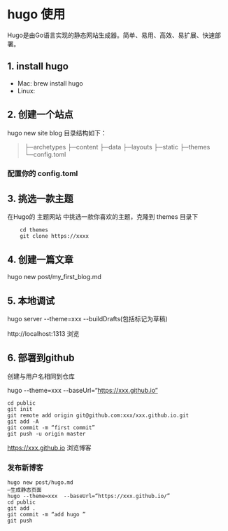# hugo 使用
Hugo是由Go语言实现的静态网站生成器。简单、易用、高效、易扩展、快速部署。

## 1. install hugo
* Mac: brew install hugo
* Linux: 

## 2. 创建一个站点
hugo new site blog
目录结构如下：

>├─archetypes
>├─content
>├─data
>├─layouts
>├─static
>├─themes
>└─config.toml

### 配置你的 config.toml

## 3. 挑选一款主题
在Hugo的 主题网站 中挑选一款你喜欢的主题，克隆到 themes 目录下
```
    cd themes
    git clone https://xxxx
```

## 4. 创建一篇文章
 hugo new post/my_first_blog.md


## 5. 本地调试
hugo server --theme=xxx --buildDrafts(包括标记为草稿)

http://localhost:1313 浏览


## 6. 部署到github
创建与用户名相同到仓库

hugo --theme=xxx --baseUrl=“https://xxx.github.io”

```
cd public
git init
git remote add origin git@github.com:xxx/xxx.github.io.git
git add -A
git commit -m “first commit”
git push -u origin master
```
https://xxx.github.io 浏览博客

### 发布新博客
```
hugo new post/hugo.md
–生成静态页面
hugo --theme=xxx  --baseUrl=“https://xxx.github.io/”
cd public
git add .
git commit -m “add hugo ”
git push
```
